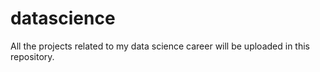 # datascience
All the projects related to my data science career will be uploaded in this repository.
